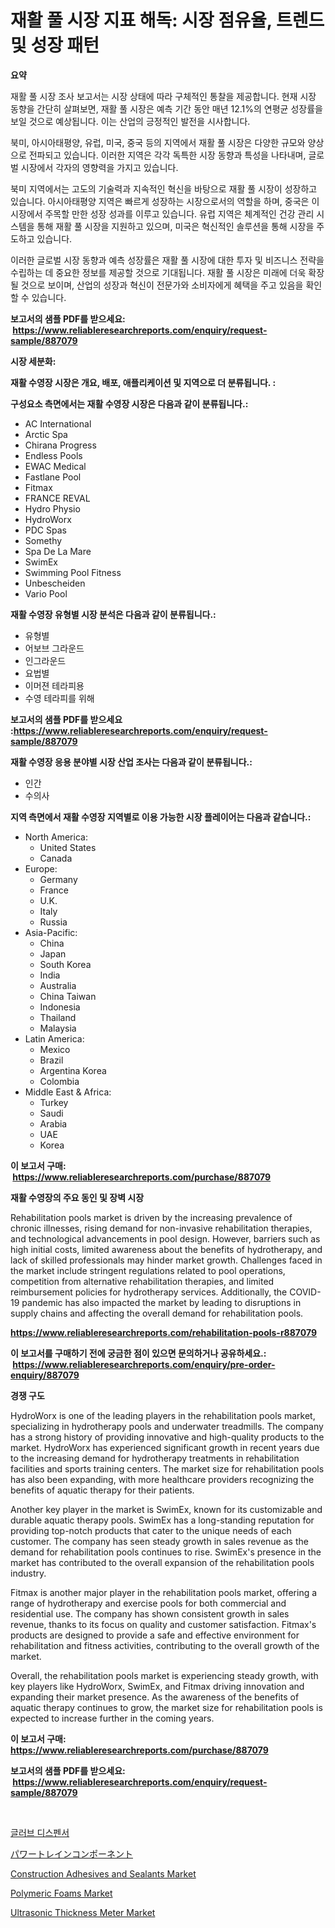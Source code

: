 <p><h1>재활 풀 시장 지표 해독: 시장 점유율, 트렌드 및 성장 패턴</h1></p><p><strong>요약</strong></p>
<p><p>재활 풀 시장 조사 보고서는 시장 상태에 따라 구체적인 통찰을 제공합니다. 현재 시장 동향을 간단히 살펴보면, 재활 풀 시장은 예측 기간 동안 매년 12.1%의 연평균 성장률을 보일 것으로 예상됩니다. 이는 산업의 긍정적인 발전을 시사합니다.</p><p>북미, 아시아태평양, 유럽, 미국, 중국 등의 지역에서 재활 풀 시장은 다양한 규모와 양상으로 전파되고 있습니다. 이러한 지역은 각각 독특한 시장 동향과 특성을 나타내며, 글로벌 시장에서 각자의 영향력을 가지고 있습니다.</p><p>북미 지역에서는 고도의 기술력과 지속적인 혁신을 바탕으로 재활 풀 시장이 성장하고 있습니다. 아시아태평양 지역은 빠르게 성장하는 시장으로서의 역할을 하며, 중국은 이 시장에서 주목할 만한 성장 성과를 이루고 있습니다. 유럽 지역은 체계적인 건강 관리 시스템을 통해 재활 풀 시장을 지원하고 있으며, 미국은 혁신적인 솔루션을 통해 시장을 주도하고 있습니다.</p><p>이러한 글로벌 시장 동향과 예측 성장률은 재활 풀 시장에 대한 투자 및 비즈니스 전략을 수립하는 데 중요한 정보를 제공할 것으로 기대됩니다. 재활 풀 시장은 미래에 더욱 확장될 것으로 보이며, 산업의 성장과 혁신이 전문가와 소비자에게 혜택을 주고 있음을 확인할 수 있습니다.</p></p>
<p><strong>보고서의 샘플 PDF를 받으세요: &nbsp;<a href="https://www.reliableresearchreports.com/enquiry/request-sample/887079">https://www.reliableresearchreports.com/enquiry/request-sample/887079</a></strong></p>
<p><strong>시장 세분화:</strong></p>
<p><strong> 재활 수영장 시장은 개요, 배포, 애플리케이션 및 지역으로 더 분류됩니다. :</strong></p>
<p><strong>구성요소 측면에서는 재활 수영장 시장은 다음과 같이 분류됩니다.:</strong></p>
<p><ul><li>AC International</li><li>Arctic Spa</li><li>Chirana Progress</li><li>Endless Pools</li><li>EWAC Medical</li><li>Fastlane Pool</li><li>Fitmax</li><li>FRANCE REVAL</li><li>Hydro Physio</li><li>HydroWorx</li><li>PDC Spas</li><li>Somethy</li><li>Spa De La Mare</li><li>SwimEx</li><li>Swimming Pool Fitness</li><li>Unbescheiden</li><li>Vario Pool</li></ul></p>
<p><strong> 재활 수영장 유형별 시장 분석은 다음과 같이 분류됩니다.:</strong></p>
<p><ul><li>유형별</li><li>어보브 그라운드</li><li>인그라운드</li><li>요법별</li><li>이머젼 테라피용</li><li>수영 테라피를 위해</li></ul></p>
<p><strong>보고서의 샘플 PDF를 받으세요 :<a href="https://www.reliableresearchreports.com/enquiry/request-sample/887079">https://www.reliableresearchreports.com/enquiry/request-sample/887079</a></strong></p>
<p><strong> 재활 수영장 응용 분야별 시장 산업 조사는 다음과 같이 분류됩니다.:</strong></p>
<p><ul><li>인간</li><li>수의사</li></ul></p>
<p><strong>지역 측면에서 재활 수영장 지역별로 이용 가능한 시장 플레이어는 다음과 같습니다.:</strong></p>
<p><ul>
    <li>
        North America:
        <ul>
            <li>United States</li>
            <li>Canada</li>
        </ul>
    </li>
    <li>
        Europe:
        <ul>
            <li>Germany</li>
            <li>France</li>
            <li>U.K.</li>
            <li>Italy</li>
            <li>Russia</li>
        </ul>
    </li>
    <li>
        Asia-Pacific:
        <ul>
            <li>China</li>
            <li>Japan</li>
            <li>South Korea</li>
            <li>India</li>
            <li>Australia</li>
            <li>China Taiwan</li>
            <li>Indonesia</li>
            <li>Thailand</li>
            <li>Malaysia</li>
        </ul>
    </li>
    <li>
        Latin America:
        <ul>
            <li>Mexico</li>
            <li>Brazil</li>
            <li>Argentina Korea</li>
            <li>Colombia</li>
        </ul>
    </li>
    <li>
        Middle East & Africa:
        <ul>
            <li>Turkey</li>
            <li>Saudi</li>
            <li>Arabia</li>
            <li>UAE</li>
            <li>Korea</li>
        </ul>
    </li>
    </ul></p>
<p><strong>이 보고서 구매: &nbsp;<a href="https://www.reliableresearchreports.com/purchase/887079">https://www.reliableresearchreports.com/purchase/887079</a></strong></p>
<p><strong>재활 수영장의 주요 동인 및 장벽 시장</strong></p>
<p><p>Rehabilitation pools market is driven by the increasing prevalence of chronic illnesses, rising demand for non-invasive rehabilitation therapies, and technological advancements in pool design. However, barriers such as high initial costs, limited awareness about the benefits of hydrotherapy, and lack of skilled professionals may hinder market growth. Challenges faced in the market include stringent regulations related to pool operations, competition from alternative rehabilitation therapies, and limited reimbursement policies for hydrotherapy services. Additionally, the COVID-19 pandemic has also impacted the market by leading to disruptions in supply chains and affecting the overall demand for rehabilitation pools.</p></p>
<p><strong><a href="https://www.reliableresearchreports.com/rehabilitation-pools-r887079">https://www.reliableresearchreports.com/rehabilitation-pools-r887079</a></strong></p>
<p><strong>이 보고서를 구매하기 전에 궁금한 점이 있으면 문의하거나 공유하세요.: &nbsp;<a href="https://www.reliableresearchreports.com/enquiry/pre-order-enquiry/887079">https://www.reliableresearchreports.com/enquiry/pre-order-enquiry/887079</a></strong></p>
<p><strong>경쟁 구도</strong></p>
<p><p>HydroWorx is one of the leading players in the rehabilitation pools market, specializing in hydrotherapy pools and underwater treadmills. The company has a strong history of providing innovative and high-quality products to the market. HydroWorx has experienced significant growth in recent years due to the increasing demand for hydrotherapy treatments in rehabilitation facilities and sports training centers. The market size for rehabilitation pools has also been expanding, with more healthcare providers recognizing the benefits of aquatic therapy for their patients.</p><p>Another key player in the market is SwimEx, known for its customizable and durable aquatic therapy pools. SwimEx has a long-standing reputation for providing top-notch products that cater to the unique needs of each customer. The company has seen steady growth in sales revenue as the demand for rehabilitation pools continues to rise. SwimEx's presence in the market has contributed to the overall expansion of the rehabilitation pools industry.</p><p>Fitmax is another major player in the rehabilitation pools market, offering a range of hydrotherapy and exercise pools for both commercial and residential use. The company has shown consistent growth in sales revenue, thanks to its focus on quality and customer satisfaction. Fitmax's products are designed to provide a safe and effective environment for rehabilitation and fitness activities, contributing to the overall growth of the market.</p><p>Overall, the rehabilitation pools market is experiencing steady growth, with key players like HydroWorx, SwimEx, and Fitmax driving innovation and expanding their market presence. As the awareness of the benefits of aquatic therapy continues to grow, the market size for rehabilitation pools is expected to increase further in the coming years.</p></p>
<p><strong>이 보고서 구매: &nbsp; <a href="https://www.reliableresearchreports.com/purchase/887079">https://www.reliableresearchreports.com/purchase/887079</a></strong></p>
<p><strong>보고서의 샘플 PDF를 받으세요: &nbsp;<a href="https://www.reliableresearchreports.com/enquiry/request-sample/887079">https://www.reliableresearchreports.com/enquiry/request-sample/887079</a></strong><strong></strong></p>
<p>&nbsp;</p>
<p><p><a href="https://github.com/mpodehpw07370073/Market-Research-Report-List-1/blob/main/171256419973.md">글러브 디스펜서</a></p><p><a href="https://github.com/moulafa/Market-Research-Report-List-1/blob/main/468634221669.md">パワートレインコンポーネント</a></p><p><a href="https://faithful-glue-af3.notion.site/Construction-Adhesives-and-Sealants-Market-Offers-Provide-Insightful-Data-for-the-Time-Period-from-2-d81c07dc3b5f4159bb487d7e0219dde1">Construction Adhesives and Sealants Market</a></p><p><a href="https://issuu.com/reportprime-2/docs/polymeric-foams-market-size-2030.pptx">Polymeric Foams Market</a></p><p><a href="https://github.com/rahu1506/Market-Research-Report-List-3/blob/main/ultrasonic-thickness-meter-market.md">Ultrasonic Thickness Meter Market</a></p></p>